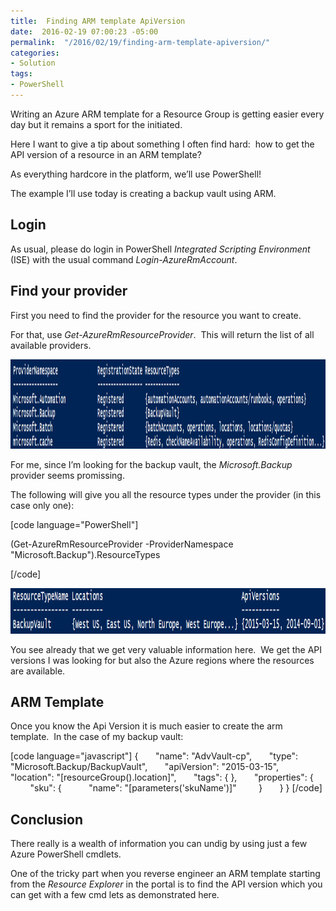 ```yaml
---
title:  Finding ARM template ApiVersion
date:  2016-02-19 07:00:23 -05:00
permalink:  "/2016/02/19/finding-arm-template-apiversion/"
categories:
- Solution
tags:
- PowerShell
---
```

<img style="background-image:none;float:right;padding-top:0;padding-left:0;display:inline;padding-right:0;border-width:0;" src="https://openclipart.org/image/300px/svg_to_png/191890/powershell2.png" alt="" align="right" border="0" />Writing an Azure ARM template for a Resource Group is getting easier every day but it remains a sport for the initiated.

Here I want to give a tip about something I often find hard:  how to get the API version of a resource in an ARM template?

As everything hardcore in the platform, we’ll use PowerShell!

The example I’ll use today is creating a backup vault using ARM.
<h2>Login</h2>
As usual, please do login in PowerShell <em>Integrated Scripting Environment</em> (ISE) with the usual command <em>Login-AzureRmAccount</em>.
<h2>Find your provider</h2>
First you need to find the provider for the resource you want to create.

For that, use <em>Get-AzureRmResourceProvider</em>.  This will return the list of all available providers.

<a href="assets/2016/2/finding-arm-template-apiversion/image9.png"><img style="background-image:none;padding-top:0;padding-left:0;display:inline;padding-right:0;border:0;" title="image" src="assets/2016/2/finding-arm-template-apiversion/image_thumb9.png" alt="image" width="1509" height="143" border="0" /></a>

For me, since I’m looking for the backup vault, the <em>Microsoft.Backup</em> provider seems promissing.

The following will give you all the resource types under the provider (in this case only one):

[code language="PowerShell"]

(Get-AzureRmResourceProvider -ProviderNamespace &quot;Microsoft.Backup&quot;).ResourceTypes

[/code]

<a href="assets/2016/2/finding-arm-template-apiversion/image10.png"><img style="background-image:none;padding-top:0;padding-left:0;display:inline;padding-right:0;border:0;" title="image" src="assets/2016/2/finding-arm-template-apiversion/image_thumb10.png" alt="image" width="1151" height="73" border="0" /></a>

You see already that we get very valuable information here.  We get the API versions I was looking for but also the Azure regions where the resources are available.
<h2>ARM Template</h2>
Once you know the Api Version it is much easier to create the arm template.  In the case of my backup vault:

[code language="javascript"]
{
      &quot;name&quot;: &quot;AdvVault-cp&quot;,
      &quot;type&quot;: &quot;Microsoft.Backup/BackupVault&quot;,
      &quot;apiVersion&quot;: &quot;2015-03-15&quot;,
      &quot;location&quot;: &quot;[resourceGroup().location]&quot;,
      &quot;tags&quot;: { },
      &quot;properties&quot;: {
        &quot;sku&quot;: {
          &quot;name&quot;: &quot;[parameters('skuName')]&quot;
        }
      }
}
[/code]

<h2>Conclusion</h2>
There really is a wealth of information you can undig by using just a few Azure PowerShell cmdlets.

One of the tricky part when you reverse engineer an ARM template starting from the <em>Resource Explorer</em> in the portal is to find the API version which you can get with a few cmd lets as demonstrated here.